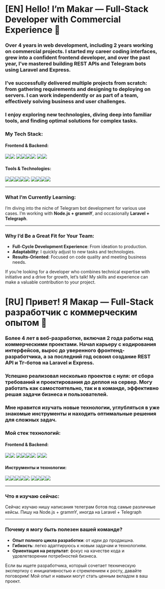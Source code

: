 # [EN] Hello! I’m Makar — Full-Stack Developer with Commercial Experience 🚀

### Over 4 years in web development, including 2 years working on commercial projects. I started my career coding interfaces, grew into a confident frontend developer, and over the past year, I’ve mastered building REST APIs and Telegram bots using Laravel and Express.

### I’ve successfully delivered multiple projects from scratch: from gathering requirements and designing to deploying on servers. I can work independently or as part of a team, effectively solving business and user challenges.

### I enjoy exploring new technologies, diving deep into familiar tools, and finding optimal solutions for complex tasks.

### My Tech Stack:

#### Frontend & Backend:
<img src="https://img.shields.io/badge/JavaScript-0d1117?style=for-the-badge&logo=javascript&logoColor=#F7DF1E"/><img src="https://img.shields.io/badge/Vue 3-0d1117?style=for-the-badge&logo=vuedotjs&logoColor=#4FC08D"/>
<img src="https://img.shields.io/badge/HTML-0d1117?style=for-the-badge&logo=html5&logoColor=#E34F26"/><img src="https://img.shields.io/badge/CSS-0d1117?style=for-the-badge&logo=css3&logoColor=#1572B6"/><img src="https://img.shields.io/badge/SASS-0d1117?style=for-the-badge&logo=sass&logoColor=#CC6699"/><img src="https://img.shields.io/badge/TailwindCSS-0d1117?style=for-the-badge&logo=tailwindcss&logoColor=#06B6D4"/>
<img src="https://img.shields.io/badge/PHP-0d1117?style=for-the-badge&logo=php&logoColor=#777BB4"/><img src="https://img.shields.io/badge/Laravel-0d1117?style=for-the-badge&logo=laravel&logoColor=#FF2D20"/>

#### Tools & Technologies:
<img src="https://img.shields.io/badge/npm-0d1117?style=for-the-badge&logo=npm&logoColor=#CB3837"/><img src="https://img.shields.io/badge/Yarn-0d1117?style=for-the-badge&logo=yarn&logoColor=#2C8EBB"/><img src="https://img.shields.io/badge/Vite-0d1117?style=for-the-badge&logo=vite&logoColor=#646CFF"/><img src="https://img.shields.io/badge/Postman-0d1117?style=for-the-badge&logo=postman&logoColor=#FF6C37"/><img src="https://img.shields.io/badge/Figma-0d1117?style=for-the-badge&logo=figma&logoColor=#F24E1E"/>
<img src="https://img.shields.io/badge/MySQL-0d1117?style=for-the-badge&logo=mysql&logoColor=#fff"/><img src="https://img.shields.io/badge/phpMyAdmin-0d1117?style=for-the-badge&logo=phpmyadmin&logoColor=#1572B6"/><img src="https://img.shields.io/badge/Git-0d1117?style=for-the-badge&logo=git&logoColor=#F05032"/><img src="https://img.shields.io/badge/GitHub-0d1117?style=for-the-badge&logo=github&logoColor=#181717"/>

---

### What I’m Currently Learning:
I’m diving into the niche of Telegram bot development for various use cases. I’m working with **Node.js + grammY**, and occasionally **Laravel + Telegraph**.

---

### Why I’d Be a Great Fit for Your Team:
- **Full-Cycle Development Experience**: From ideation to production.
- **Adaptability**: I quickly adjust to new tasks and technologies.
- **Results-Oriented**: Focused on code quality and meeting business needs.

If you’re looking for a developer who combines technical expertise with initiative and a drive for growth, let’s talk! My skills and experience can make a valuable contribution to your project.

# [RU] Привет! Я Макар — Full-Stack разработчик с коммерческим опытом 🚀

### Более 4 лет в веб-разработке, включая 2 года работы над коммерческими проектами. Начал карьеру с кодирования интерфейсов, вырос до уверенного фронтенд-разработчика, а за последний год освоил создание REST API и Тг-ботов на Laravel и Express. 

### Успешно реализовал несколько проектов с нуля: от сбора требований и проектирования до деплоя на сервер. Могу работать как самостоятельно, так и в команде, эффективно решая задачи бизнеса и пользователей.

### Мне нравится изучать новые технологии, углубляться в уже знакомые инструменты и находить оптимальные решения для сложных задач.

### Мой стек технологий:

#### Frontend & Backend:
<img src="https://img.shields.io/badge/JavaScript-0d1117?style=for-the-badge&logo=javascript&logoColor=#F7DF1E"/><img src="https://img.shields.io/badge/Vue 3-0d1117?style=for-the-badge&logo=vuedotjs&logoColor=#4FC08D"/>
<img src="https://img.shields.io/badge/HTML-0d1117?style=for-the-badge&logo=html5&logoColor=#E34F26"/><img src="https://img.shields.io/badge/CSS-0d1117?style=for-the-badge&logo=css3&logoColor=#1572B6"/><img src="https://img.shields.io/badge/SASS-0d1117?style=for-the-badge&logo=sass&logoColor=#CC6699"/><img src="https://img.shields.io/badge/TailwindCSS-0d1117?style=for-the-badge&logo=tailwindcss&logoColor=#06B6D4"/>
<img src="https://img.shields.io/badge/PHP-0d1117?style=for-the-badge&logo=php&logoColor=#777BB4"/><img src="https://img.shields.io/badge/Laravel-0d1117?style=for-the-badge&logo=laravel&logoColor=#FF2D20"/>

#### Инструменты и технологии:
<img src="https://img.shields.io/badge/npm-0d1117?style=for-the-badge&logo=npm&logoColor=#CB3837"/><img src="https://img.shields.io/badge/Yarn-0d1117?style=for-the-badge&logo=yarn&logoColor=#2C8EBB"/><img src="https://img.shields.io/badge/Vite-0d1117?style=for-the-badge&logo=vite&logoColor=#646CFF"/><img src="https://img.shields.io/badge/Postman-0d1117?style=for-the-badge&logo=postman&logoColor=#FF6C37"/><img src="https://img.shields.io/badge/Figma-0d1117?style=for-the-badge&logo=figma&logoColor=#F24E1E"/>
<img src="https://img.shields.io/badge/MySQL-0d1117?style=for-the-badge&logo=mysql&logoColor=#fff"/><img src="https://img.shields.io/badge/phpMyAdmin-0d1117?style=for-the-badge&logo=phpmyadmin&logoColor=#1572B6"/><img src="https://img.shields.io/badge/Git-0d1117?style=for-the-badge&logo=git&logoColor=#F05032"/><img src="https://img.shields.io/badge/GitHub-0d1117?style=for-the-badge&logo=github&logoColor=#181717"/>

---

### Что я изучаю сейчас:
Сейчас изучаю нишу написания телеграм ботов под самые различные кейсы. Пишу на Node.js + grammY, иногда на Laravel + Telegraph
 

---

### Почему я могу быть полезен вашей команде?
- **Опыт полного цикла разработки**: от идеи до продакшна.
- **Гибкость**: легко адаптируюсь к новым задачам и технологиям.
- **Ориентация на результат**: фокус на качестве кода и удовлетворении потребностей бизнеса.

Если вы ищете разработчика, который сочетает техническую экспертизу с инициативностью и стремлением к росту, давайте поговорим! Мой опыт и навыки могут стать ценным вкладом в ваш проект.
